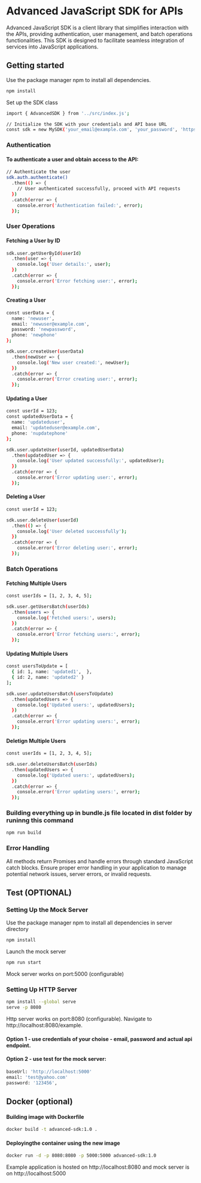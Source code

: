 # Advanced JavaScript SDK for APIs

Advanced JavaScript SDK is a client library that simplifies interaction with the APIs, providing authentication, user management, and batch operations functionalities. This SDK is designed to facilitate seamless integration of services into JavaScript applications.

## Getting started

Use the package manager npm to install all dependencies.

```bash
npm install
```

Set up the SDK class

```bash
import { AdvancedSDK } from '../src/index.js';

// Initialize the SDK with your credentials and API base URL
const sdk = new MySDK('your_email@example.com', 'your_password', 'https://api.my-sdk.com');
```


### Authentication
#### To authenticate a user and obtain access to the API:
```bash
// Authenticate the user
sdk.auth.authenticate()
  .then(() => {
    // User authenticated successfully, proceed with API requests
  })
  .catch(error => {
    console.error('Authentication failed:', error);
  });
```

### User Operations

#### Fetching a User by ID
```bash
sdk.user.getUserById(userId)
  .then(user => {
    console.log('User details:', user);
  })
  .catch(error => {
    console.error('Error fetching user:', error);
  });
```

#### Creating a User
```bash
const userData = {
  name: 'newuser',
  email: 'newuser@example.com',
  password: 'newpassword',
  phone: 'newphone'
};

sdk.user.createUser(userData)
  .then(newUser => {
    console.log('New user created:', newUser);
  })
  .catch(error => {
    console.error('Error creating user:', error);
  });
```

#### Updating a User
```bash
const userId = 123;
const updatedUserData = {
  name: 'updateduser',
  email: 'updateduser@example.com',
  phone: 'nupdatephone'
};

sdk.user.updateUser(userId, updatedUserData)
  .then(updatedUser => {
    console.log('User updated successfully:', updatedUser);
  })
  .catch(error => {
    console.error('Error updating user:', error);
  });
```

#### Deleting a User
```bash
const userId = 123;

sdk.user.deleteUser(userId)
  .then(() => {
    console.log('User deleted successfully');
  })
  .catch(error => {
    console.error('Error deleting user:', error);
  });
```

### Batch Operations

#### Fetching Multiple Users
```bash
const userIds = [1, 2, 3, 4, 5];

sdk.user.getUsersBatch(userIds)
  .then(users => {
    console.log('Fetched users:', users);
  })
  .catch(error => {
    console.error('Error fetching users:', error);
  });
```

#### Updating Multiple Users
```bash
const usersToUpdate = [
  { id: 1, name: 'updated1',  },
  { id: 2, name: 'updated2' }
];

sdk.user.updateUsersBatch(usersToUpdate)
  .then(updatedUsers => {
    console.log('Updated users:', updatedUsers);
  })
  .catch(error => {
    console.error('Error updating users:', error);
  });
```

#### Deletign Multiple Users
```bash
const userIds = [1, 2, 3, 4, 5];

sdk.user.deleteUsersBatch(userIds)
  .then(updatedUsers => {
    console.log('Updated users:', updatedUsers);
  })
  .catch(error => {
    console.error('Error updating users:', error);
  });
```
### Building everything up in bundle.js file located in dist folder by runinng this command 
```bash
npm run build
```

### Error Handling

All methods return Promises and handle errors through standard JavaScript catch blocks. Ensure proper error handling in your application to manage potential network issues, server errors, or invalid requests.

## Test (OPTIONAL)

### Setting Up the Mock Server

Use the package manager npm to install all dependencies in server directory

```bash
npm install
```

Launch the mock server 
```bash
npm run start
```
Mock server works on port:5000 (configurable)

### Setting Up HTTP Server
```bash
npm install --global serve
serve -p 8080
```

Http server works on port:8080 (configurable). Navigate to http://localhost:8080/example. 
#### Option 1 - use credentials of your choise - email, password and actual api endpoint.
#### Option 2 - use test for the mock server:
```bash
baseUrl: 'http://localhost:5000'
email: 'test@yahoo.com' 
password: '123456', 
```

## Docker (optional)

#### Building image with Dockerfile
```bash
docker build -t advanced-sdk:1.0 .
```
#### Deployingthe container using the new image
```bash
docker run -d -p 8080:8080 -p 5000:5000 advanced-sdk:1.0
```
Example application is hosted on http://localhost:8080 and mock server is on http://localhost:5000


